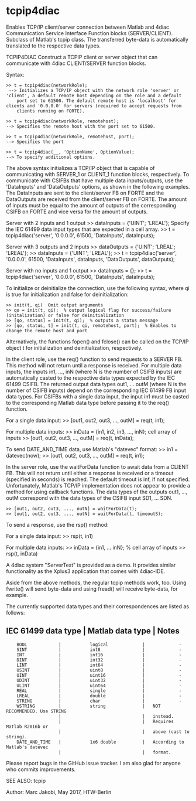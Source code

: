 # tcpip4diac
Enables TCP/IP client/server connection between Matlab and 4diac Communication Service Interface Function blocks (SERVER/CLIENT).
Subclass of Matlab's tcpip class. The transferred byte-data is automatically translated to the respective data types.


TCPIP4DIAC Construct a TCPIP client or server object that can
     communicate with 4diac CLIENT/SERVER function blocks.


 Syntax:

 	>> t = tcpip4diac(networkRole);
     --> Initializes a TCP/IP object with the network role 'server' or 'client', a default remote host depending on the role and a default
 		port set to 61500. The default remote host is 'localhost' for clients and '0.0.0.0' for servers (required to accept requests from
 		clients running on FORTE).

 	>> t = tcpip4diac(networkRole, remotehost);
 	--> Specifies the remote host with the port set to 61500.

 	>> t = tcpip4diac(networkRole, remotehost, port);
 	--> Specifies the port

 	>> t = tcpip4diac(__, 'OptionName', OptionValue);
 	--> To specify additional options.



 The above syntax initializes a TCP/IP object that is capable of communicating with SERVER_1 or CLIENT_1 function blocks, respectively.
 To communicate with CSIFBs that have multiple data inputs/outputs, use the 'DataInputs' and 'DataOutputs' options, as shown in the following examples.
 The DataInputs are sent to the client/server FB on FORTE and the DataOutputs are received from the client/server FB on FORTE. The amount of inputs
 must be equal to the amount of outputs of the corresponding CSIFB on FORTE and vice versa for the amount of outputs.

Server with 2 inputs and 1 output
 	>> dataInputs = {'UINT'; 'LREAL'};  Specify the IEC 61499 data input types that are expected in a cell array.
 	>> t = tcpip4diac('server', '0.0.0.0', 61500, 'DataInputs', dataInputs);

Server with 3 outputs and 2 inputs
 	>> dataOutputs = {'UINT'; 'LREAL'; 'LREAL'};
 	>> dataInputs = {'UINT'; 'LREAL'};
 	>> t = tcpip4diac('server', '0.0.0.0', 61500, 'DataInputs', dataInputs, 'DataOutputs', dataOutputs);

Server with no inputs and 1 output
 	>> dataInputs = {};
 	>> t = tcpip4diac('server', '0.0.0.0', 61500, 'DataInputs', dataInputs);

 To initialize or deinitialize the connection, use the following syntax, where qi is true for initialization and false for deinitialization:

 	>> init(t, qi)  Omit output arguments
 	>> qo = init(t, qi);  % output logical flag for success/failure (initalization) or false for deinitialization
 	>> [qo, status] = init(t, qi);  % outputs a status message
 	>> [qo, status, t] = init(t, qi, remotehost, port);  % Enables to change the remote host and port


 Alternatively, the functions fopen() and fclose() can be called on the TCP/IP object t for initialization and deinitialization, respectively.


 In the client role, use the req() function to send requests to a SERVER FB. This method will not return until a response is received.
 For multiple data inputs, the inputs in1, ..., inN (where N is the number of CSIFB inputs) are automatically casted to the respective
 data types expected by the IEC 61499 CSIFB. The returned output data types out1, ... outM (where N is the number of CSIFB inputs)
 depend on the corresponding IEC 61499 FB input data types. For CSIFBs with a single data input, the input in1 must be casted to the
 corresponding Matlab data type before passing it to the req() function.

 For a single data input:
    >> [out1, out2, out3, ..., outM] = req(t, in1);

 For multiple data inputs:
    >> inData = {in1, in2, in3, ..., inN};  cell array of inputs
    >> [out1, out2, out3, ..., outM] = req(t, inData);

To send DATE_AND_TIME data, use Matlab's "datevec" format:
    >> in1 = datevec(now);
    >> [out1, out2, out3, ..., outM] = req(t, in1);
	
	
 In the server role, use the waitForData function to await data from a CLIENT FB. This will not return until either a response is received
 or a timeout (specified in seconds) is reached. The default timeout is inf, if not specified.
 Unfortunately, Matlab's TCP/IP implementation does not appear to provide a method for using callback functions.
 The data types of the outputs out1, ..., outM correspond with the data types of the CSIFB input SD1, ... SDN.

 	>> [out1, out2, out3, ..., outN] = waitForData(t);
 	>> [out1, out2, out3, ..., outN] = waitForData(t, timeoutS);

 To send a response, use the rsp() method:

 For a single data input:
 	>> rsp(t, in1)
	
 For multiple data inputs:
	>> inData = {in1, ... inN}; % cell array of inputs
	>> rsp(t, inData)

 A 4diac system "ServerTest" is provided as a demo.
 It provides similar functionality as the Xplus3 application that comes with 4diac-IDE.

 Aside from the above methods, the regular tcpip methods work, too.
 Using fwrite() will send byte-data and using fread() will receive byte-data, for example.


The currently supported data types and their correspondences are listed as follows:

  IEC 61499 data type  |		Matlab data type		|			Notes
 ---------------------------------------------------------------------------------------
 		BOOL			| 			logical				|			  -
 		SINT			|			int8				|			  -
 		INT 			|			int16				|			  -
 		DINT			|			int32				|			  -
 		LINT			|			int64				|			  -
 		USINT			|			uint8				|			  -
 		UINT			|			uint16				|			  -
 		UDINT			|			uint32				|			  -
 		ULINT			|			uint64				|			  -
 		REAL			|			single				|			  -
 		LREAL			|			double				|			  -
 		STRING			|			char				|             -
  		WSTRING			|			string				|	NOT RECOMMENDED. Use STRING 
                        |                               |   instead.
   						|								|	Requires Matlab R2016b or
   						|								|	above (cast to string).
        DATE_AND_TIME   |           1x6 double          |   According to Matlab's datevec
                        |                               |   format.

 Please report bugs in the GitHub issue tracker. I am also glad for anyone who commits improvements.

 SEE ALSO: tcpip

 Author: Marc Jakobi, May 2017, HTW-Berlin
